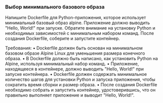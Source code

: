 
### Выбор минимального базового образа

Напишите Dockerfile для Python-приложения, которое использует минимальный базовый образ alpine. Приложение должно выводить "Hello, World!" при запуске. Обратите внимание на установку Python и необходимых зависимостей с минимальным набором команд. После создания Dockerfile, соберите и запустите контейнер.

Требования:
•	Dockerfile должен быть основан на минимальном базовом образе Alpine Linux для уменьшения размера конечного образа.
•	В Dockerfile должно быть написано, как установить Python на Alpine, используя минимальный набор команд.
•	Приложение, находящееся в контейнере, должно выводить "Hello, World!" при запуске контейнера.
•	Dockerfile должен содержать минимальное количество шагов для установки Python и запуска приложения, чтобы сократить время сборки и размер образа.
•	После создания Dockerfile необходимо собрать и запустить контейнер, удостоверившись, что он правильно выполняет приложение и выводит "Hello, World!".